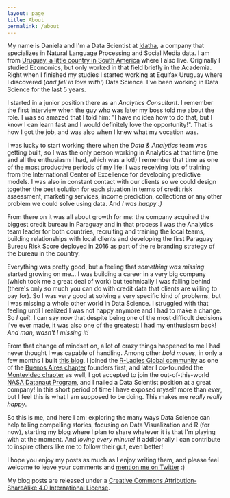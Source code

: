 ```yaml
---
layout: page
title: About
permalink: /about
---
```


My name is Daniela and I'm a Data Scientist at [Idatha](http://www.idatha.com/), a company that specializes in Natural Language Processing and Social Media data. I am from [Uruguay, a little country in South America](https://en.wikipedia.org/wiki/Uruguay) where I also live. Originally I studied Economics, but only worked in that field briefly in the Academia. Right when I finished my studies I started working at Equifax Uruguay where I discovered (*and fell in love with!*) Data Science. I've been working in Data Science for the last 5 years. 

I started in a junior position there as an *Analytics Consultant*. I remember the first interview when the guy who was later my boss told me about the role. I was so amazed that I told him: "I have no idea how to do that, but I know I can learn fast and I would definitely love the opportunity!". That is how I got the job, and was also when I knew what my vocation was.

I was lucky to start working there when the *Data & Analytics* team was getting built, so I was the only person working in Analytics at that time (me and all the enthusiasm I had, which was a lot!) I remember that time as one of the most productive periods of my life: I was receiving lots of training from the International Center of Excellence for developing predictive models. I was also in constant contact with our clients so we could design together the best solution for each situation in terms of credit risk assessment, marketing services, income prediction, collections or any other problem we could solve using data. And *I was happy :)*

From there on it was all about growth for me: the company acquired the biggest credit bureau in Paraguay and in that process I was the Analytics team leader for both countries, recruiting and training the local teams, building relationships with local clients and developing the first Paraguay Bureau Risk Score deployed in 2016 as part of the re branding strategy of the bureau in the country.

Everything was pretty good, but a feeling that *something was missing* started growing on me... I was building a career in a very big company (which took me a great deal of work) but technically I was falling behind (there's only so much you can do with credit data that clients are willing to pay for). So I was very good at solving a very specific kind of problems, but I was missing a whole other world in Data Science. I struggled with that feeling until I realized I was not happy anymore and I had to make a change. So *I quit*. I can say now that despite being one of the most difficult decisions I've ever made, it was also one of the greatest: I had my enthusiasm back! *And man, wasn't I missing it!*

From that change of mindset on, a lot of crazy things happened to me I had never thought I was capable of handling. Among other *bold moves*, in only a few months I built [this blog](https://d4tagirl.com/), I joined the [R-Ladies Global community](https://rladies.org/) as one of the [Buenos Aires chapter](https://www.meetup.com/rladies-buenos-aires/) founders first, and later I co-founded the [Montevideo chapter](https://www.meetup.com/rladies-montevideo/) as well, I got accepted to join the out-of-this-world [NASA Datanaut Program](https://open.nasa.gov/explore/datanauts/), and I nailed a Data Scientist position at a great company! In this short period of time I have exposed myself more than *ever*, but I feel this is what I am supposed to be doing. This makes me *really really happy*.

So this is me, and here I am: exploring the many ways Data Science can help telling compelling stories, focusing on Data Visualization and R (for now), starting my blog where I plan to share whatever it is that I'm playing with at the moment. And *loving every minute!* If additionally I can contribute to inspire others like me to follow their gut, even better!

I hope you enjoy my posts as much as I enjoy writing them, and please feel welcome to leave your comments and [mention me on Twitter](https://twitter.com/intent/tweet?user_id=114258616) :) 

My blog posts are released under a [Creative Commons Attribution-ShareAlike 4.0 International License](https://creativecommons.org/licenses/by-sa/4.0/).

